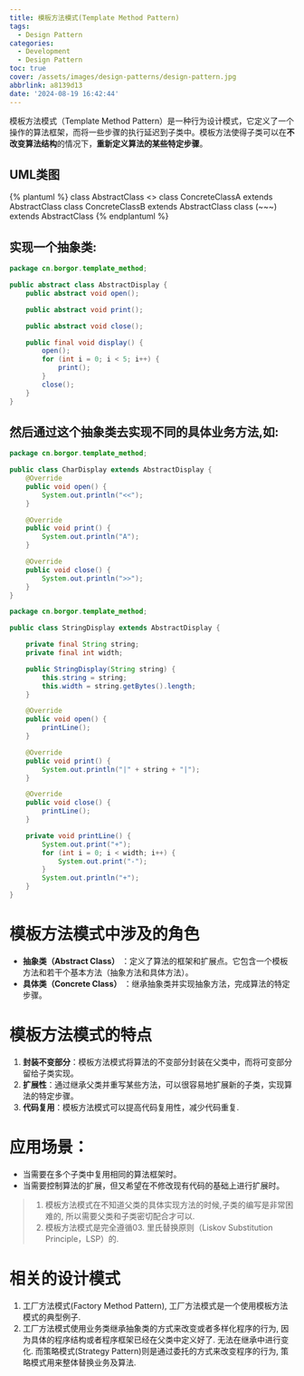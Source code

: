 ```yaml
---
title: 模板方法模式(Template Method Pattern)
tags:
  - Design Pattern
categories:
  - Development
  - Design Pattern
toc: true
cover: /assets/images/design-patterns/design-pattern.jpg
abbrlink: a8139d13
date: '2024-08-19 16:42:44'
---
```


模板方法模式（Template Method Pattern）是一种行为设计模式，它定义了一个操作的算法框架，而将一些步骤的执行延迟到子类中。模板方法使得子类可以在**不改变算法结构**的情况下，**重新定义算法的某些特定步骤**。


<!-- more -->
## UML类图

{% plantuml %}
class AbstractClass <<Abstract>> 
class ConcreteClassA extends AbstractClass
class ConcreteClassB extends AbstractClass
class (~~~) extends AbstractClass
{% endplantuml %}



## 实现一个抽象类:

```java
package cn.borgor.template_method;

public abstract class AbstractDisplay {
    public abstract void open();

    public abstract void print();

    public abstract void close();

    public final void display() {
        open();
        for (int i = 0; i < 5; i++) {
            print();
        }
        close();
    }
}
```

## 然后通过这个抽象类去实现不同的具体业务方法,如:

```java
package cn.borgor.template_method;

public class CharDisplay extends AbstractDisplay {
    @Override
    public void open() {
        System.out.println("<<");
    }

    @Override
    public void print() {
        System.out.println("A");
    }

    @Override
    public void close() {
        System.out.println(">>");
    }
}

```

```java
package cn.borgor.template_method;

public class StringDisplay extends AbstractDisplay {

    private final String string;
    private final int width;

    public StringDisplay(String string) {
        this.string = string;
        this.width = string.getBytes().length;
    }

    @Override
    public void open() {
        printLine();
    }

    @Override
    public void print() {
        System.out.println("|" + string + "|");
    }

    @Override
    public void close() {
        printLine();
    }

    private void printLine() {
        System.out.print("+");
        for (int i = 0; i < width; i++) {
            System.out.print("-");
        }
        System.out.println("+");
    }
}

```

# 模板方法模式中涉及的角色

* **抽象类（Abstract Class）** ：定义了算法的框架和扩展点。它包含一个模板方法和若干个基本方法（抽象方法和具体方法）。
* **具体类（Concrete Class）** ：继承抽象类并实现抽象方法，完成算法的特定步骤。

# 模板方法模式的特点

1. **封装不变部分**：模板方法模式将算法的不变部分封装在父类中，而将可变部分留给子类实现。
2. **扩展性**：通过继承父类并重写某些方法，可以很容易地扩展新的子类，实现算法的特定步骤。
3. **代码复用**：模板方法模式可以提高代码复用性，减少代码重复.

# 应用场景：

* 当需要在多个子类中复用相同的算法框架时。
* 当需要控制算法的扩展，但又希望在不修改现有代码的基础上进行扩展时。

> 1. 模板方法模式在不知道父类的具体实现方法的时候,子类的编写是非常困难的, 所以需要父类和子类密切配合才可以.
> 2. 模板方法模式是完全遵循03. 里氏替换原则（Liskov Substitution Principle，LSP）的.

# 相关的设计模式

1. 工厂方法模式(Factory Method Pattern), 工厂方法模式是一个使用模板方法模式的典型例子.
2. 工厂方法模式使用业务类继承抽象类的方式来改变或者多样化程序的行为, 因为具体的程序结构或者程序框架已经在父类中定义好了. 无法在继承中进行变化. 而策略模式(Strategy Pattern)则是通过委托的方式来改变程序的行为, 策略模式用来整体替换业务及算法.


